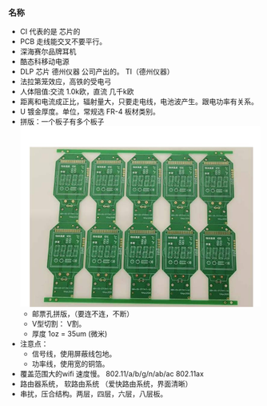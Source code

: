 
### 名称
- CI 代表的是 芯片的 
- PCB 走线能交叉不要平行。
- 深海赛尔品牌耳机
- 酷态科移动电源
- DLP 芯片 德州仪器 公司产出的。  TI（德州仪器）
- 法拉第笼效应，高铁的受电弓
- 人体阻值:交流 1.0k欧，直流 几千k欧
- 距离和电流成正比，辐射量大，只要走电线，电池波产生。跟电功率有关系。
- U 镀金厚度。单位，常规选 FR-4 板材类别。
- 拼版：一个板子有多个板子![avatav](./image/拼版.png)
  - 邮票孔拼版，（要连不连，不断）
  - V型切割： V割。
  - 厚度 1oz = 35um (微米)
- 注意点：  
  - 信号线，使用屏蔽线包地。
  - 功率线，使用宽的铜箔。
- 覆盖范围大的wifi 速度慢。 802.11/a/b/g/n/ab/ac  802.11ax
- 路由器系统， 软路由系统 （爱快路由系统，界面清晰）
- 串扰，压合结构。两层，四层，六层，八层板。
